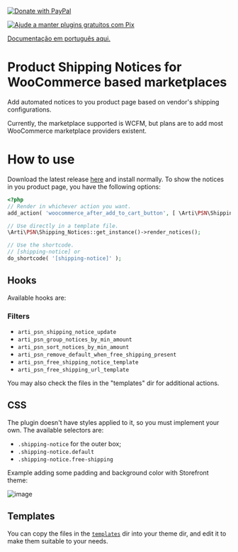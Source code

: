[![Donate with PayPal](https://img.shields.io/badge/paypal-Donate%20with%20paypal-blue?style=for-the-badge&logo=paypal&link=https://www.paypal.com/donate/?hosted_button_id=TZ984YJ3SJEQA)](https://www.paypal.com/donate/?hosted_button_id=TZ984YJ3SJEQA)

[![Ajude a manter plugins gratuitos com Pix](https://img.shields.io/static/v1?style=for-the-badge&logo=pix&color=%2300b7a9&message=Ajude%20a%20manter%20plugins%20gratuitos%20com%20Pix&link=https://nubank.com.br/pagar/16gd05/2YML7GG3gW)](https://nubank.com.br/pagar/16gd05/2YML7GG3gW)

[Documentação em português aqui.](https://github.com/Art-iDev/arti-product-shipping-notices/wiki/Documenta%C3%A7%C3%A3o-em-portugu%C3%AAs)

# Product Shipping Notices for WooCommerce based marketplaces

Add automated notices to you product page based on vendor's shipping configurations.

Currently, the marketplace supported is WCFM, but plans are to add most WooCommerce marketplace providers existent.

# How to use
Download the latest release [here](https://github.com/Art-iDev/arti-product-shipping-notices/releases) and install normally. 
To show the notices in you product page, you have the following options:

```PHP
<?php
// Render in whichever action you want.
add_action( 'woocommerce_after_add_to_cart_button', [ \Arti\PSN\Shipping_Notices::get_instance(), 'render_notices' ] );

// Use directly in a template file.
\Arti\PSN\Shipping_Notices::get_instance()->render_notices();

// Use the shortcode.
// [shipping-notice] or
do_shortcode( '[shipping-notice]' );

```

## Hooks
Available hooks are:
### Filters
* `arti_psn_shipping_notice_update`
* `arti_psn_group_notices_by_min_amount`
* `arti_psn_sort_notices_by_min_amount`
* `arti_psn_remove_default_when_free_shipping_present`
* `arti_psn_free_shipping_notice_template`
* `arti_psn_free_shipping_url_template`

You may also check the files in the "templates" dir for additional actions. 

## CSS
The plugin doesn't have styles applied to it, so you must implement your own. The available selectors are:

* `.shipping-notice` for the outer box;
* `.shipping-notice.default`
* `.shipping-notice.free-shipping`

Example adding some padding and background color with Storefront theme:

![image](https://user-images.githubusercontent.com/700448/145720489-d9bbabff-9f7e-47fa-b071-6afe643a3b70.png)

## Templates
You can copy the files in the [`templates`](templates) dir into your theme dir, and edit it to make them suitable to your needs.
